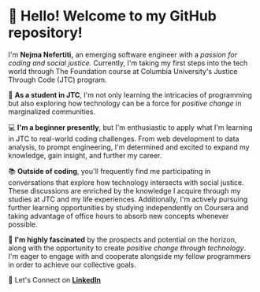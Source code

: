 <head>
<body>
    <div>
        <h1>👋 <strong>Hello! Welcome to my GitHub repository!</strong></h1>
        <p>I'm <strong>Nejma Nefertiti,</strong> an emerging software engineer with a <em>passion for coding and social justice.</em> Currently, I'm taking my first steps into the tech world through The Foundation course at Columbia University's Justice Through Code (JTC) program.</p>
        <p>🌱 <strong>As a student in JTC</strong>, I'm not only learning the intricacies of programming but also exploring how technology can be a force for <em>positive change</em> in marginalized communities.</p>
        <p>💻 <strong>I'm a beginner presently</strong>, but I'm enthusiastic to apply what I'm learning in JTC to real-world coding challenges. From web development to data analysis, to prompt engineering, I'm determined and excited to expand my knowledge, gain insight, and further my career.</p>
        <p>📚 <strong>Outside of coding</strong>, you'll frequently find me participating in conversations that explore how technology intersects with social justice. These discussions are enriched by the knowledge I acquire through my studies at JTC and my life experiences. Additionally, I'm actively pursuing further learning opportunities by studying independently on Coursera and taking advantage of office hours to absorb new concepts whenever possible.</p>
        <p>🚀 <strong>I'm highly fascinated</strong> by the prospects and potential on the horizon, along with the opportunity to create <em>positive change through technology</em>. I'm eager to engage with and cooperate alongside my fellow programmers in order to achieve our collective goals.</p>
        <p>🔗 Let's Connect on <a href="https://www.linkedin.com/in/nejma-nefertiti"><strong>LinkedIn</strong></a></p>
    </div>
</body>
</html>
